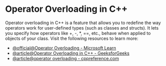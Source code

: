 # Operator Overloading in C++

Operator overloading in C++ is a feature that allows you to redefine the way operators work for user-defined types (such as classes and structs). It lets you specify how operators like +, -, *, ==, etc., behave when applied to objects of your class.
Visit the following resources to learn more:

- [@official@Operator Overloading - Microsoft Learn](https://learn.microsoft.com/en-us/cpp/cpp/operator-overloading)
- [@article@Operator Overloading in C++ - GeeksforGeeks](https://www.geeksforgeeks.org/operator-overloading-cpp/)
- [@article@operator overloading - cppreference.com](https://en.cppreference.com/w/cpp/language/operators)
